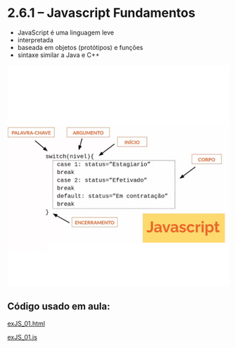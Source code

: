 # 2.6.1 – Javascript Fundamentos

- JavaScript é uma linguagem leve
- interpretada
- baseada em objetos (protótipos) e funções
- sintaxe similar a Java e C++
  
![sintaxe](/js/imagens/js-1.png)

## Código usado em aula:

[exJS_01.html](/js/codigo/exJS_01.html)

[exJS_01.js](/js/codigo/js/exJS_01.js)

